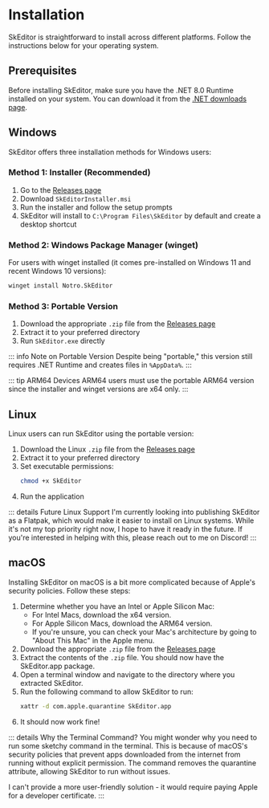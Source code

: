 # Installation

SkEditor is straightforward to install across different platforms. Follow the instructions below for your operating system.

## Prerequisites

Before installing SkEditor, make sure you have the .NET 8.0 Runtime installed on your system. You can download it from the [.NET downloads page](https://dotnet.microsoft.com/en-us/download/dotnet/8.0).

## Windows

SkEditor offers three installation methods for Windows users:

### Method 1: Installer (Recommended)

1. Go to the [Releases page](https://github.com/SkEditorTeam/SkEditor/releases/latest)
2. Download `SkEditorInstaller.msi`
3. Run the installer and follow the setup prompts
4. SkEditor will install to `C:\Program Files\SkEditor` by default and create a desktop shortcut

### Method 2: Windows Package Manager (winget)

For users with winget installed (it comes pre-installed on Windows 11 and recent Windows 10 versions):

```bash
winget install Notro.SkEditor
```

### Method 3: Portable Version

1. Download the appropriate `.zip` file from the [Releases page](https://github.com/SkEditorTeam/SkEditor/releases/latest)
2. Extract it to your preferred directory
3. Run `SkEditor.exe` directly

::: info Note on Portable Version
Despite being "portable," this version still requires .NET Runtime and creates files in `%AppData%`.
:::

::: tip ARM64 Devices
ARM64 users must use the portable ARM64 version since the installer and winget versions are x64 only.
:::

## Linux

Linux users can run SkEditor using the portable version:

1. Download the Linux `.zip` file from the [Releases page](https://github.com/SkEditorTeam/SkEditor/releases/latest)
2. Extract it to your preferred directory
3. Set executable permissions:
   ```bash
   chmod +x SkEditor
   ```
4. Run the application

::: details Future Linux Support
I'm currently looking into publishing SkEditor as a Flatpak, which would make it easier to install on Linux systems. While it's not my top priority right now, I hope to have it ready in the future. If you're interested in helping with this, please reach out to me on Discord!
:::

## macOS
Installing SkEditor on macOS is a bit more complicated because of Apple's security policies. Follow these steps:
1. Determine whether you have an Intel or Apple Silicon Mac:
   - For Intel Macs, download the x64 version.
   - For Apple Silicon Macs, download the ARM64 version.
   - If you're unsure, you can check your Mac's architecture by going to "About This Mac" in the Apple menu.
2. Download the appropriate `.zip` file from the [Releases page](https://github.com/SkEditorTeam/SkEditor/releases/latest)
3. Extract the contents of the `.zip` file. You should now have the SkEditor.app package.
4. Open a terminal window and navigate to the directory where you extracted SkEditor.
5. Run the following command to allow SkEditor to run:
   ```bash
   xattr -d com.apple.quarantine SkEditor.app
   ```
6. It should now work fine!

::: details Why the Terminal Command?
You might wonder why you need to run some sketchy command in the terminal. This is because of macOS's security policies that prevent apps downloaded from the internet from running without explicit permission. The command removes the quarantine attribute, allowing SkEditor to run without issues.

I can't provide a more user-friendly solution - it would require paying Apple for a developer certificate.
:::